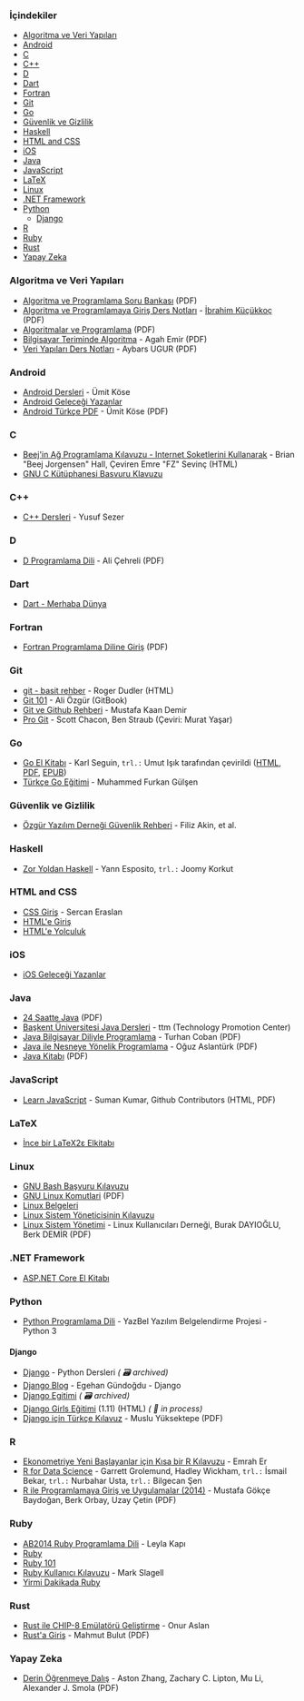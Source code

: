 ### İçindekiler

* [Algoritma ve Veri Yapıları](#algoritma-ve-veri-yapilari)
* [Android](#android)
* [C](#c)
* [C++](#cpp)
* [D](#d)
* [Dart](#dart)
* [Fortran](#fortran)
* [Git](#git)
* [Go](#go)
* [Güvenlik ve Gizlilik](#guvenlik-ve-gizlilik)
* [Haskell](#haskell)
* [HTML and CSS](#html-and-css)
* [iOS](#ios)
* [Java](#java)
* [JavaScript](#javascript)
* [LaTeX](#latex)
* [Linux](#linux)
* [.NET Framework](#net-framework)
* [Python](#python)
    * [Django](#django)
* [R](#r)
* [Ruby](#ruby)
* [Rust](#rust)
* [Yapay Zeka](#yapay-zeka)


### Algoritma ve Veri Yapıları

* [Algoritma ve Programlama Soru Bankası](https://ia601404.us.archive.org/34/items/algoritma-ve-programlama-soru-bankasi/algoritma-ve-programlama-soru-bankas%C4%B1.pdf) (PDF)
* [Algoritma ve Programlamaya Giriş Ders Notları](https://ia601404.us.archive.org/12/items/algoritma-ve-programlamaya-giris-ders-notlari/Algoritma%20ve%20Programlamaya%20Giri%C5%9F%20Ders%20Notlar%C4%B1.pdf) - [İbrahim Küçükkoç](http://ikucukkoc.baun.edu.tr) (PDF)
* [Algoritmalar ve Programlama](https://ia601408.us.archive.org/31/items/algoritmalar-ve-programlama/Algoritmalar%20ve%20Programlama.pdf) (PDF)
* [Bilgisayar Teriminde Algoritma](https://ia601504.us.archive.org/20/items/bilgisayar-teriminde-algoritma/Bilgisayar%20Teriminde%20Algoritma.pdf) - Agah Emir (PDF)
* [Veri Yapıları Ders Notları](https://avesis.kayseri.edu.tr/resume/lessonmaterieldownload/kayaalti?key=a9b67077-3132-489c-a460-53cb34d3afc3) - Aybars UGUR (PDF)


### Android

* [Android Dersleri](https://umiitkose.com/android) - Ümit Köse
* [Android Geleceği Yazanlar](https://gelecegiyazanlar.turkcell.com.tr/konu/android)
* [Android Türkçe PDF](http://umiitkose.com/wp-content/uploads/2015/08/AndroidStudio.pdf) - Ümit Köse (PDF)


### C

* [Beej'in Ağ Programlama Kılavuzu - Internet Soketlerini Kullanarak](http://www.belgeler.org/bgnet/bgnet.html) - Brian "Beej Jorgensen" Hall, Çeviren Emre "FZ" Sevinç (HTML)
* [GNU C Kütüphanesi Basvuru Klavuzu](http://www.belgeler.org/glibc/glibc.html)


### <a id="cpp"></a>C++

* [C++ Dersleri](https://www.yusufsezer.com.tr/cpp-dersleri/) - Yusuf Sezer


### D

* [D Programlama Dili](https://www.ddili.org/ders/d/D_Programlama_Dili.pdf) - Ali Çehreli (PDF)


### Dart

* [Dart - Merhaba Dünya](https://www.dartogreniyorum.blogspot.com.tr/2013/03/yeniden-dart.html?view=sidebar)


### Fortran

* [Fortran Programlama Diline Giriş](http://dosyalar.ersoykardesler.net/yayinlar/Fortran_Programlama_Diline_Giris.pdf) (PDF)


### Git

* [git - basit rehber](https://rogerdudler.github.io/git-guide/index.tr.html) - Roger Dudler (HTML)
* [Git 101](https://aliozgur.gitbooks.io/git101/) - Ali Özgür (GitBook)
* [Git ve Github Rehberi](https://github.com/mkdemir/Git_ve_Github_Rehberi) - Mustafa Kaan Demir
* [Pro Git](https://git-scm.com/book/tr/v2) - Scott Chacon, Ben Straub (Çeviri: Murat Yaşar)


### Go

* [Go El Kitabı](https://www.github.com/umutphp/the-little-go-book) - Karl Seguin, `trl.:` Umut Işık tarafından çevirildi ([HTML](https://github.com/umutphp/the-little-go-book/blob/master/tr/go.md), [PDF](https://github.com/umutphp/the-little-go-book/releases/download/v07/the-little-go-book-tr.pdf), [EPUB](https://github.com/umutphp/the-little-go-book/releases/download/v07/the-little-go-book-tr.epub))
* [Türkçe Go Eğitimi](https://github.com/Furkan-Gulsen/turkce-go-egitimi) - Muhammed Furkan Gülşen


### Güvenlik ve Gizlilik

* [Özgür Yazılım Derneği Güvenlik Rehberi](https://guvenlik.oyd.org.tr) - Filiz Akin, et al.


### Haskell

* [Zor Yoldan Haskell](https://github.com/joom/zor-yoldan-haskell) - Yann Esposito,  `trl.:` Joomy Korkut


### HTML and CSS

* [CSS Giriş](http://sercaneraslan.com/css/) - Sercan Eraslan
* [HTML'e Giriş](http://www.htmldersleri.org)
* [HTML'e Yolculuk](https://www.github.com/paufsc/journey-to-html)


### iOS

* [iOS Geleceği Yazanlar](https://gelecegiyazanlar.turkcell.com.tr/konu/ios)


### Java

* [24 Saatte Java](https://ia601505.us.archive.org/23/items/24-saatte-java/24-saatte-java-turkce.pdf) (PDF)
* [Başkent Üniversitesi Java Dersleri](http://www.baskent.edu.tr/~tkaracay/etudio/ders/prg/java/java_ndx.html) - ttm (Technology Promotion Center)
* [Java Bilgisayar Diliyle Programlama](http://www.turhancoban.com/kitap/JAVA%20B%C4%B0LG%C4%B0SAYAR%20D%C4%B0L%C4%B0YLE%20PROGRAMLAMA.pdf) - Turhan Coban (PDF)
* [Java ile Nesneye Yönelik Programlama](https://ia801507.us.archive.org/12/items/java-ile-nesneye-yonelik-programlama/Java%20ile%20Nesneye%20Y%C3%B6nelik%20Programlama.pdf) - Oğuz Aslantürk (PDF)
* [Java Kitabı](https://ia601503.us.archive.org/27/items/java-kitabi/java-kitabi.pdf) (PDF)


### JavaScript

* [Learn JavaScript](https://javascript.sumankunwar.com.np/tr) - Suman Kumar, Github Contributors (HTML, PDF)


### LaTeX

* [İnce bir LaTeX2ε Elkitabı](http://www.ctan.org/tex-archive/info/lshort/turkish)


### Linux

* [GNU Bash Başvuru Kılavuzu](http://www.belgeler.org/bashref/bashref.html)
* [GNU Linux Komutlari](https://www.fullportal.org/GNULINUX/Komutlar/GNULINUXKOMUTLAR.pdf) (PDF)
* [Linux Belgeleri](http://www.belgeler.org/howto/howtos.html)
* [Linux Sistem Yöneticisinin Kılavuzu](http://www.belgeler.org/sag/sag.html)
* [Linux Sistem Yönetimi](https://web.deu.edu.tr/doc/misc/Linux_Sistem_Yonetimi.pdf) - Linux Kullanıcıları Derneği, Burak DAYIOĞLU, Berk DEMİR (PDF)


### .NET Framework

* [ASP.NET Core El Kitabı](https://sahin.gitbook.io/asp-net-core-el-kitab)


### Python

* [Python Programlama Dili](https://python-istihza.yazbel.com) - YazBel Yazılım Belgelendirme Projesi - Python 3


#### Django

* [Django](https://web.archive.org/web/20210302105925/https://www.pythondersleri.com/p/django-egitim-serisi.html) - Python Dersleri *( :card_file_box: archived)*
* [Django Blog](https://www.egehangundogdu.com) - Egehan Gündoğdu - Django
* [Django Egitimi](https://web.archive.org/web/20210802025720/https://gokmengorgen.net/django-notes/) *( :card_file_box: archived)*
* [Django Girls Eğitimi](https://tutorial.djangogirls.org/tr) (1.11) (HTML) *( :construction: in process)*
* [Django için Türkçe Kılavuz](https://www.djangoturkiye.com/static/django.pdf) - Muslu Yüksektepe (PDF)


### R

* [Ekonometriye Yeni Başlayanlar için Kısa bir R Kılavuzu](https://www.github.com/emraher/eybkbrk) - Emrah Er
* [R for Data Science](http://tr.r4ds.hadley.nz) - Garrett Grolemund, Hadley Wickham, `trl.:` İsmail Bekar, `trl.:` Nurbahar Usta, `trl.:` Bilgecan Şen
* [R ile Programlamaya Giriş ve Uygulamalar (2014)](http://inet-tr.org.tr/inetconf19/sunum/16.pdf) - Mustafa Gökçe Baydoğan, Berk Orbay, Uzay Çetin (PDF)


### Ruby

* [AB2014 Ruby Programlama Dili](https://github.com/leylaKapi/AB2014-Ruby-Programlama-Dili/blob/master/Ruby_AB2014.md) - Leyla Kapı
* [Ruby](https://www.ruby-lang.org/tr)
* [Ruby 101](https://www.gitbook.com/book/vigo/ruby-101/details)
* [Ruby Kullanıcı Kılavuzu](http://www.belgeler.org/uygulamalar/ruby/ruby-ug.html) - Mark Slagell
* [Yirmi Dakikada Ruby](https://www.ruby-lang.org/tr/documentation/quickstart)


### Rust

* [Rust ile CHIP-8 Emülatörü Geliştirme](https://onur.github.io/chip8) - Onur Aslan
* [Rust'a Giriş](https://github.s3.amazonaws.com/downloads/vertexclique/vertexclique.github.io/Rusta-Giris-v1.pdf) - Mahmut Bulut (PDF)


### <a id="yapay-zeka"></a>Yapay Zeka

* [Derin Öğrenmeye Dalış](https://tr.d2l.ai/d2l-tr-pytorch.pdf) - Aston Zhang, Zachary C. Lipton, Mu Li, Alexander J. Smola (PDF)
